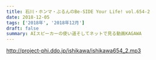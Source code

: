```yaml
---
title: 石川・ホンマ・ぶるんのBe-SIDE Your Life! vol.654-2
date: 2018-12-05
tags: ['2018年', '2018年12月']
draft: false
summary: AIスピーカーの使い道そしてネットで見る動画KAGAWA
---
```


http://project-phi.ddo.jp/ishikawa/ishikawa654_2.mp3
